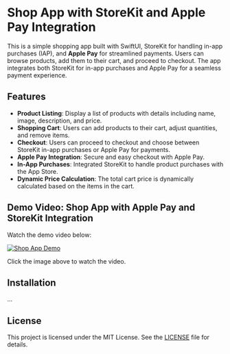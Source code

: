 # Shop App with StoreKit and Apple Pay Integration

This is a simple shopping app built with SwiftUI, StoreKit for handling in-app purchases (IAP), and **Apple Pay** for streamlined payments. Users can browse products, add them to their cart, and proceed to checkout. The app integrates both StoreKit for in-app purchases and Apple Pay for a seamless payment experience.

## Features

- **Product Listing**: Display a list of products with details including name, image, description, and price.
- **Shopping Cart**: Users can add products to their cart, adjust quantities, and remove items.
- **Checkout**: Users can proceed to checkout and choose between StoreKit in-app purchases or Apple Pay for payments.
- **Apple Pay Integration**: Secure and easy checkout with Apple Pay.
- **In-App Purchases**: Integrated StoreKit to handle product purchases with the App Store.
- **Dynamic Price Calculation**: The total cart price is dynamically calculated based on the items in the cart.

## Demo Video: Shop App with Apple Pay and StoreKit Integration

Watch the demo video below:

[![Shop App Demo](https://img.youtube.com/vi/YOUR_VIDEO_ID/maxresdefault.jpg)](https://www.youtube.com/watch?v=YOUR_VIDEO_ID)

Click the image above to watch the video.

## Installation

...

## License

This project is licensed under the MIT License. See the [LICENSE](LICENSE) file for details.
